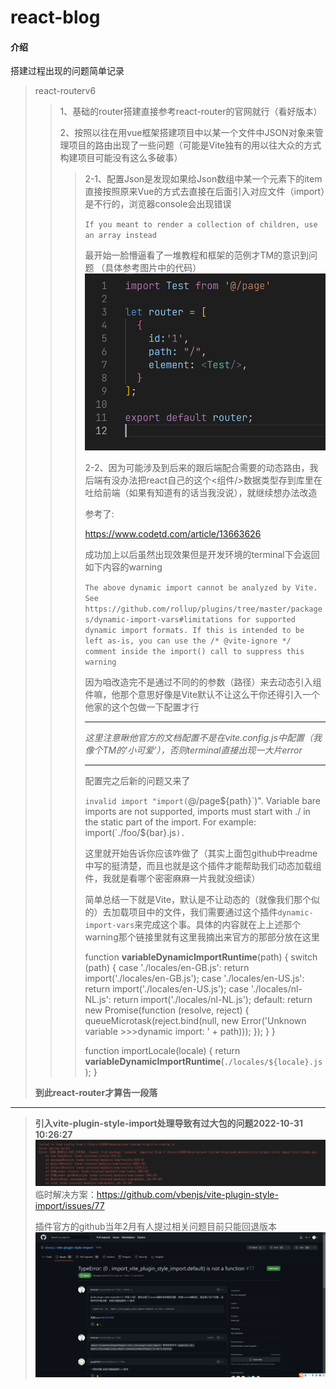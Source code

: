 # react-blog

#### 介绍
搭建过程出现的问题简单记录

>react-routerv6
>>1、基础的router搭建直接参考react-router的官网就行（看好版本）
>>
>>2、按照以往在用vue框架搭建项目中以某一个文件中JSON对象来管理项目的路由出现了一些问题（可能是Vite独有的用以往大众的方式构建项目可能没有这么多破事）
>>>2-1、配置Json是发现如果给Json数组中某一个元素下的item直接按照原来Vue的方式去直接在后面引入对应文件（import）是不行的，浏览器console会出现错误
>>>
>>>`If you meant to render a collection of children, use an array instead`
>>>
>>>最开始一脸懵逼看了一堆教程和框架的范例才TM的意识到问题
>>>（具体参考图片中的代码）
>>>![2-1第一个错误后修复的](/md_files/router-error1.png)
>>>
>>>2-2、因为可能涉及到后来的跟后端配合需要的动态路由，我后端有没办法把react自己的这个<组件/>数据类型存到库里在吐给前端（如果有知道有的话当我没说），就继续想办法改造
>>>
>>>参考了:
>>>
>>>https://www.codetd.com/article/13663626
>>>
>>>成功加上以后虽然出现效果但是开发环境的terminal下会返回如下内容的warning
>>>
>>>`The above dynamic import cannot be analyzed by Vite.
See https://github.com/rollup/plugins/tree/master/packages/dynamic-import-vars#limitations for supported dynamic import formats. If this is intended to be left as-is, you can use the /* @vite-ignore */ comment inside the import() call to suppress this warning`
>>>
>>>因为咱改造完不是通过不同的的参数（路径）来去动态引入组件嘛，他那个意思好像是Vite默认不让这么干你还得引入一个他家的这个包做一下配置才行
>>>
>>>- - -
>>>*这里注意瞅他官方的文档配置不是在vite.config.js中配置（我像个TM的'小可爱'），否则terminal直接出现一大片error*
>>>- - -
>>>配置完之后新的问题又来了
>>>
>>>`invalid import "import(`@/page${path}`)". Variable bare imports are not supported, imports must start with ./ in the static part of the import. For example: import(`./foo/${bar}.js`).`
>>>
>>>这里就开始告诉你应该咋做了（其实上面包github中readme中写的挺清楚，而且也就是这个插件才能帮助我们动态加载组件，我就是看哪个密密麻麻一片我就没细读）
>>>
>>>简单总结一下就是Vite，默认是不让动态的（就像我们那个似的）去加载项目中的文件，我们需要通过这个插件`dynamic-import-vars`来完成这个事。具体的内容就在上上述那个warning那个链接里就有这里我摘出来官方的那部分放在这里
>>>
>>>function __variableDynamicImportRuntime__(path) {
>>>switch (path) {
>>>    case './locales/en-GB.js':
>>>      return import('./locales/en-GB.js');
>>>    case './locales/en-US.js':
>>>      return import('./locales/en-US.js');
>>>    case './locales/nl-NL.js':
>>>      return import('./locales/nl-NL.js');
>>>    default:
>>>      return new Promise(function (resolve, reject) {
>>>        queueMicrotask(reject.bind(null, new Error('Unknown variable >>>dynamic import: ' + path)));
>>>      });
>>>  }
>>>}
>>>
>>>function importLocale(locale) {
>>>  return __variableDynamicImportRuntime__(`./locales/${locale}.js`);
>>>}
>>>
>>
> **到此react-router才算告一段落**
---
>**引入vite-plugin-style-import处理导致有过大包的问题2022-10-31 10:26:27**
![vite-plugin-style-import_error](/md_files/vite-plugin-style-import_version_error1.png)
临时解决方案：https://github.com/vbenjs/vite-plugin-style-import/issues/77
>
>插件官方的github当年2月有人提过相关问题目前只能回退版本
![vite-plugin-style-import_error](/md_files/vite-plugin-style-import_version_error.png)
